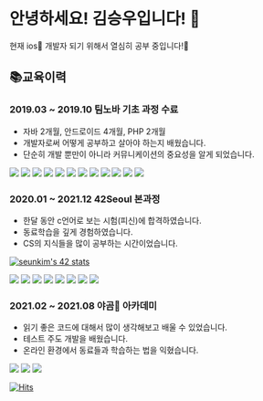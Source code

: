 # 안녕하세요! 김승우입니다! 👋
현재 ios📱 개발자 되기 위해서 열심히 공부 중입니다!📝

## 📚교육이력
### 2019.03 ~ 2019.10 팀노바 기초 과정 수료
- 자바 2개월, 안드로이드 4개월, PHP 2개월
- 개발자로써 어떻게 공부하고 살아야 하는지 배웠습니다.
- 단순히 개발 뿐만이 아니라 커뮤니케이션의 중요성을 알게 되었습니다.

<img src="https://img.shields.io/badge/JAVA-007396?style=for-the-badge&logo=java&logoColor=white"> <img src="https://img.shields.io/badge/Android-3DDC84?style=for-the-badge&logo=Android&logoColor=white"> <img src="https://img.shields.io/badge/PHP-777BB4?style=for-the-badge&logo=PHP&logoColor=white"> <img src="https://img.shields.io/badge/HTML5-E34F26?style=for-the-badge&logo=HTML5&logoColor=white"> <img src="https://img.shields.io/badge/CSS3-1572B6?style=for-the-badge&logo=CSS3&logoColor=white"> <img src="https://img.shields.io/badge/JavaScript-F7DF1E?style=for-the-badge&logo=JavaScript&logoColor=white"> <img src="https://img.shields.io/badge/Ubuntu-E95420?style=for-the-badge&logo=Ubuntu&logoColor=white"> <img src="https://img.shields.io/badge/CentOS-262577?style=for-the-badge&logo=CentOS&logoColor=white"> <img src="https://img.shields.io/badge/Apache-D22128?style=for-the-badge&logo=Apache&logoColor=white"> <img src="https://img.shields.io/badge/MySQL-4479A1?style=for-the-badge&logo=MySQL&logoColor=white"> <img src="https://img.shields.io/badge/VirtualBox-183A61?style=for-the-badge&logo=VirtualBox&logoColor=white"> <img src="https://img.shields.io/badge/AmazonAWS-232F3E?style=for-the-badge&logo=AmazonAWS&logoColor=white">

### 2020.01 ~ 2021.12 42Seoul 본과정
- 한달 동안 c언어로 보는 시험(피신)에 합격하였습니다.
- 동료학습을 깊게 경험하였습니다.
- CS의 지식들을 많이 공부하는 시간이었습니다.

[![seunkim's 42 stats](https://badge42.herokuapp.com/api/stats/seunkim)](https://github.com/JaeSeoKim/badge42)

<img src="https://img.shields.io/badge/C-A8B9CC?style=for-the-badge&logo=C&logoColor=white"> <img src="https://img.shields.io/badge/Git-F05032?style=for-the-badge&logo=Git&logoColor=white"> <img src="https://img.shields.io/badge/VIM-019733?style=for-the-badge&logo=VIM&logoColor=white"> <img src="https://img.shields.io/badge/VSCODE-007ACC?style=for-the-badge&logo=VisualStudioCode&logoColor=white"> <img src="https://img.shields.io/badge/cpp-00599C?style=for-the-badge&logo=cpp&logoColor=white"> <img src="https://img.shields.io/badge/Docker-2496ED?style=for-the-badge&logo=Docker&logoColor=white"> <img src="https://img.shields.io/badge/Kubernetes-326CE5?style=for-the-badge&logo=Kubernetes&logoColor=white"> <img src="https://img.shields.io/badge/Python-3776AB?style=for-the-badge&logo=pyhton&logoColor=white">

### 2021.02 ~ 2021.08 야곰🐻 아카데미
- 읽기 좋은 코드에 대해서 많이 생각해보고 배울 수 있었습니다.
- 테스트 주도 개발을 배웠습니다.
- 온라인 환경에서 동료들과 학습하는 법을 익혔습니다.

<img src="https://img.shields.io/badge/Swift-FA7343?style=for-the-badge&logo=Swift&logoColor=white"> <img src="https://img.shields.io/badge/Ios-000000?style=for-the-badge&logo=Ios&logoColor=white"> <img src="https://img.shields.io/badge/GitHub-181717?style=for-the-badge&logo=GitHub&logoColor=white">

[![Hits](https://hits.seeyoufarm.com/api/count/incr/badge.svg?url=https%3A%2F%2Fgithub.com%2Fstevenkim18&count_bg=%2379C83D&title_bg=%23555555&icon=&icon_color=%23E7E7E7&title=hits&edge_flat=false)](https://hits.seeyoufarm.com)



<!--
**stevenkim18/stevenkim18** is a ✨ _special_ ✨ repository because its `README.md` (this file) appears on your GitHub profile.

Here are some ideas to get you started:

- 🔭 I’m currently working on ...
- 🌱 I’m currently learning ...
- 👯 I’m looking to collaborate on ...
- 🤔 I’m looking for help with ...
- 💬 Ask me about ...
- 📫 How to reach me: ...
- 😄 Pronouns: ...
- ⚡ Fun fact: ...
-->
